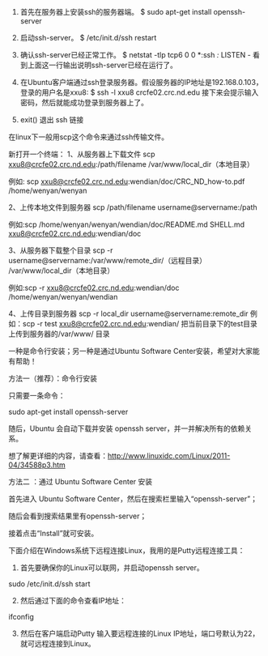 1. 首先在服务器上安装ssh的服务器端。
$ sudo apt-get install openssh-server

2. 启动ssh-server。
$ /etc/init.d/ssh restart

3. 确认ssh-server已经正常工作。
$ netstat -tlp
tcp6 0 0 *:ssh *:* LISTEN -
看到上面这一行输出说明ssh-server已经在运行了。

4. 在Ubuntu客户端通过ssh登录服务器。假设服务器的IP地址是192.168.0.103，登录的用户名是xxu8:
$ ssh -l xxu8 crcfe02.crc.nd.edu
接下来会提示输入密码，然后就能成功登录到服务器上了。

5. exit() 
   退出 ssh 链接

在linux下一般用scp这个命令来通过ssh传输文件。

新打开一个终端：
1、从服务器上下载文件
scp xxu8@crcfe02.crc.nd.edu:/path/filename /var/www/local_dir（本地目录）

 例如:
    scp xxu8@crcfe02.crc.nd.edu:wendian/doc/CRC_ND_how-to.pdf /home/wenyan/wenyan


2、上传本地文件到服务器
scp /path/filename username@servername:/path 

例如:scp /home/wenyan/wenyan/wendian/doc/README.md SHELL.md xxu8@crcfe02.crc.nd.edu:wendian/doc

 

3、从服务器下载整个目录
scp -r username@servername:/var/www/remote_dir/（远程目录） /var/www/local_dir（本地目录）

例如:scp -r xxu8@crcfe02.crc.nd.edu:wendian/doc /home/wenyan/wenyan/wendian

4、上传目录到服务器
scp  -r local_dir username@servername:remote_dir
例如：scp -r test  xxu8@crcfe02.crc.nd.edu:wendian/   把当前目录下的test目录上传到服务器的/var/www/ 目录



一种是命令行安装；另一种是通过Ubuntu Software Center安装，希望对大家能有帮助！

方法一（推荐）：命令行安装

只需要一条命令：

sudo apt-get install openssh-server

随后，Ubuntu 会自动下载并安装 openssh server，并一并解决所有的依赖关系。

想了解更详细的内容，请查看：http://www.linuxidc.com/Linux/2011-04/34588p3.htm

方法二 ：通过 Ubuntu Software Center 安装

首先进入 Ubuntu Software Center，然后在搜索栏里输入“openssh-server”；

随后会看到搜索结果里有openssh-server；

接着点击“Install”就可安装。

下面介绍在Windows系统下远程连接Linux，我用的是Putty远程连接工具：

1. 首先要确保你的Linux可以联网，并启动openssh server。

sudo /etc/init.d/ssh start

2. 然后通过下面的命令查看IP地址：

ifconfig

3. 然后在客户端启动Putty 输入要远程连接的Linux IP地址，端口号默认为22，就可远程连接到Linux。



























